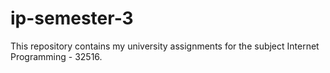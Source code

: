 # ip-semester-3
This repository contains my university assignments for the subject Internet Programming - 32516.
